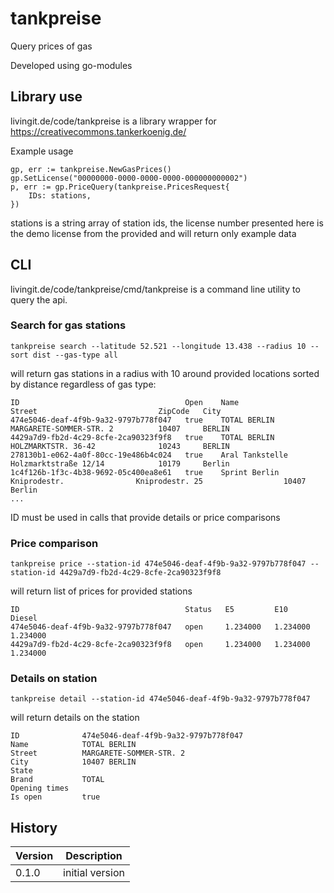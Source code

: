 # tankpreise

Query prices of gas

Developed using go-modules

## Library use

livingit.de/code/tankpreise is a library wrapper for https://creativecommons.tankerkoenig.de/

Example usage

    gp, err := tankpreise.NewGasPrices()
    gp.SetLicense("00000000-0000-0000-0000-000000000002")
    p, err := gp.PriceQuery(tankpreise.PricesRequest{
        IDs: stations,
    })

stations is a string array of station ids, the license number presented here is the demo license from the provided and will return only example data

## CLI

livingit.de/code/tankpreise/cmd/tankpreise is a command line utility to query the api.

### Search for gas stations

    tankpreise search --latitude 52.521 --longitude 13.438 --radius 10 --sort dist --gas-type all 

will return gas stations in a radius with 10 around provided locations sorted by distance regardless of gas type:

    ID                                     Open    Name                                      Street                           ZipCode   City
    474e5046-deaf-4f9b-9a32-9797b778f047   true    TOTAL BERLIN                              MARGARETE-SOMMER-STR. 2          10407     BERLIN
    4429a7d9-fb2d-4c29-8cfe-2ca90323f9f8   true    TOTAL BERLIN                              HOLZMARKTSTR. 36-42              10243     BERLIN
    278130b1-e062-4a0f-80cc-19e486b4c024   true    Aral Tankstelle                           Holzmarktstraße 12/14            10179     Berlin
    1c4f126b-1f3c-4b38-9692-05c400ea8e61   true    Sprint Berlin Kniprodestr.                Kniprodestr. 25                  10407     Berlin
    ...

ID must be used in calls that provide details or price comparisons

### Price comparison

    tankpreise price --station-id 474e5046-deaf-4f9b-9a32-9797b778f047 --station-id 4429a7d9-fb2d-4c29-8cfe-2ca90323f9f8

will return list of prices for provided stations

    ID                                     Status   E5         E10        Diesel
    474e5046-deaf-4f9b-9a32-9797b778f047   open     1.234000   1.234000   1.234000
    4429a7d9-fb2d-4c29-8cfe-2ca90323f9f8   open     1.234000   1.234000   1.234000

### Details on station

    tankpreise detail --station-id 474e5046-deaf-4f9b-9a32-9797b778f047

will return details on the station

    ID              474e5046-deaf-4f9b-9a32-9797b778f047
    Name            TOTAL BERLIN
    Street          MARGARETE-SOMMER-STR. 2
    City            10407 BERLIN
    State
    Brand           TOTAL
    Opening times
    Is open         true

## History

|Version|Description|
|---|---|
|0.1.0|initial version|
